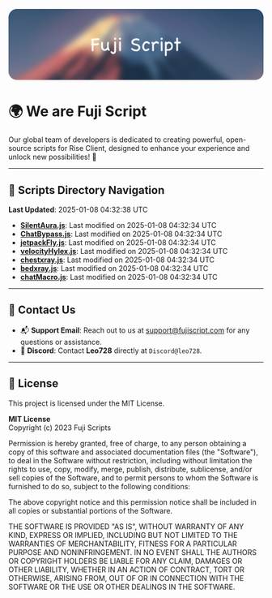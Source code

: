 ![Banner](.github/b.webp)

# 🌍 **We are Fuji Script**

Our global team of developers is dedicated to creating powerful, open-source scripts for Rise Client, designed to enhance your experience and unlock new possibilities! 🌟

---
<!-- SCRIPTS_NAVIGATION_START -->
## 📂 **Scripts Directory Navigation**

**Last Updated**: 2025-01-08 04:32:38 UTC

- **[SilentAura.js](scripts/SilentAura.js)**: Last modified on 2025-01-08 04:32:34 UTC
- **[ChatBypass.js](scripts/ChatBypass.js)**: Last modified on 2025-01-08 04:32:34 UTC
- **[jetpackFly.js](scripts/jetpackFly.js)**: Last modified on 2025-01-08 04:32:34 UTC
- **[velocityHylex.js](scripts/velocityHylex.js)**: Last modified on 2025-01-08 04:32:34 UTC
- **[chestxray.js](scripts/chestxray.js)**: Last modified on 2025-01-08 04:32:34 UTC
- **[bedxray.js](scripts/bedxray.js)**: Last modified on 2025-01-08 04:32:34 UTC
- **[chatMacro.js](scripts/chatMacro.js)**: Last modified on 2025-01-08 04:32:34 UTC

<!-- SCRIPTS_NAVIGATION_END -->

---

## 💬 **Contact Us**  
- 📬 **Support Email**: Reach out to us at [support@fujiscript.com](mailto:support@fujiscript.com) for any questions or assistance.  
- 💬 **Discord**: Contact **Leo728** directly at `Discord@leo728`.

---

## 📜 **License**

This project is licensed under the MIT License.  

**MIT License**  
Copyright (c) 2023 Fuji Scripts  

Permission is hereby granted, free of charge, to any person obtaining a copy of this software and associated documentation files (the "Software"), to deal in the Software without restriction, including without limitation the rights to use, copy, modify, merge, publish, distribute, sublicense, and/or sell copies of the Software, and to permit persons to whom the Software is furnished to do so, subject to the following conditions:  

The above copyright notice and this permission notice shall be included in all copies or substantial portions of the Software.  

THE SOFTWARE IS PROVIDED "AS IS", WITHOUT WARRANTY OF ANY KIND, EXPRESS OR IMPLIED, INCLUDING BUT NOT LIMITED TO THE WARRANTIES OF MERCHANTABILITY, FITNESS FOR A PARTICULAR PURPOSE AND NONINFRINGEMENT. IN NO EVENT SHALL THE AUTHORS OR COPYRIGHT HOLDERS BE LIABLE FOR ANY CLAIM, DAMAGES OR OTHER LIABILITY, WHETHER IN AN ACTION OF CONTRACT, TORT OR OTHERWISE, ARISING FROM, OUT OF OR IN CONNECTION WITH THE SOFTWARE OR THE USE OR OTHER DEALINGS IN THE SOFTWARE.  
